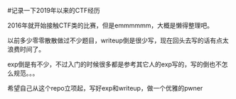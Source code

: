 #记录一下2019年以来的CTF经历

2016年就开始接触CTF类的比赛，但是emmmmmm，大概是懒得整理吧。

以前多少零零散散做过不少题目，writeup倒是很少写，现在回头去写的话有点太浪费时间了。

exp倒是有不少，不过入门的时候很多都是参考其它人的exp写的，写的倒也不怎么规范。。。

希望自己从这个repo立项起，写好exp和writeup，做一个优雅的pwner
